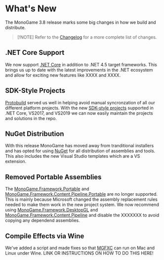 # What's New

The MonoGame 3.8 release marks some big changes in how we build and distribute.

> [!NOTE] Refer to the [Changelog](../../CHANGELOG.md) for a more complete list of changes.

## .NET Core Support
We now support [.NET Core](https://docs.microsoft.com/en-us/dotnet/core/introduction) in addition to .NET 4.5 target frameworks.  This brings us up to date with the latest improvements in the .NET ecosystem and allow for exciting new features like XXXX and XXXX.

## SDK-Style Projects
[Protobuild](https://github.com/Protobuild/Protobuild) served us well in helping avoid manual syncronzation of all our different platform projects.  With the new [SDK-style projects](https://docs.microsoft.com/en-us/dotnet/core/project-sdk/overview#project-files) supported in .NET Core, VS2017, and VS2019 we can now easily maintain the projects and solutions in the repo.

## NuGet Distribution
With this release MonoGame has moved away from tranditional installers and has opted for using [NuGet](https://www.nuget.org/profiles/MonoGame) for all distribution of assemblies and tools.  This also includes the new Visual Studio templates which are a VS extension.

## Removed Portable Assemblies
The [MonoGame.Framework.Portable](https://www.nuget.org/packages/MonoGame.Framework.Portable/) and [MonoGame.Framework.Content.Pipeline.Portable](https://www.nuget.org/packages/MonoGame.Framework.Content.Pipeline.Portable/) are no longer supported.  This is mainly because Microsoft changed the assembly replacement rules needed to make them work in the new project system.  We now recommend using [MonoGame.Framework.DesktopGL](https://www.nuget.org/packages/MonoGame.Framework.DesktopGL) and [MonoGame.Framework.Content.Pipeline](https://www.nuget.org/packages/MonoGame.Framework.Content.Pipeline) and disable the XXXXXXX to avoid copying any dependend assemblies.

## Compile Effects via Wine
We've added a script and made fixes so that [MGFXC](tools/mgfxc.md) can run on Mac and Linux under Wine.  LINK OR INSTRUCTIONS ON HOW TO DO THIS HERE!

